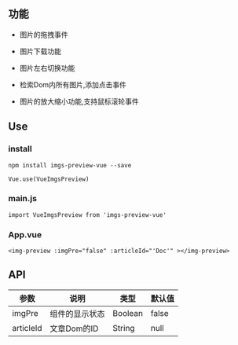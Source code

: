 ## 功能  

+ 图片的拖拽事件  

+ 图片下载功能  

+ 图片左右切换功能

+ 检索Dom内所有图片,添加点击事件  

+ 图片的放大缩小功能,支持鼠标滚轮事件  
  

## Use  

### install 
```
npm install imgs-preview-vue --save  

Vue.use(VueImgsPreview)
```  

### main.js 

```
import VueImgsPreview from 'imgs-preview-vue'
```  
###  App.vue 

```
<img-preview :imgPre="false" :articleId="'Doc'" ></img-preview>
```  

## API  

|参数  | 说明 | 类型 | 默认值 |
|---|---|---|---|
|imgPre | 组件的显示状态| Boolean | false|
|articleId | 文章Dom的ID | String | null |
